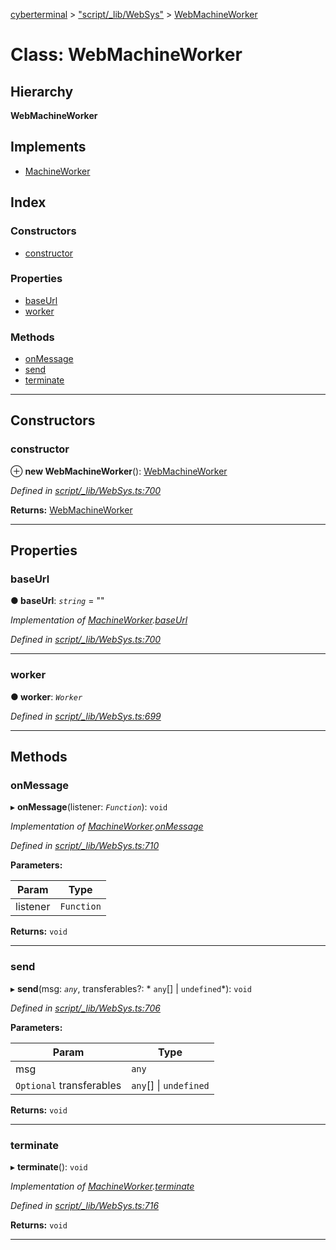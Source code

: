 [cyberterminal](../README.md) > ["script/_lib/WebSys"](../modules/_script__lib_websys_.md) > [WebMachineWorker](../classes/_script__lib_websys_.webmachineworker.md)

# Class: WebMachineWorker

## Hierarchy

**WebMachineWorker**

## Implements

* [MachineWorker](../interfaces/_script__lib_machineworker_.machineworker.md)

## Index

### Constructors

* [constructor](_script__lib_websys_.webmachineworker.md#constructor)

### Properties

* [baseUrl](_script__lib_websys_.webmachineworker.md#baseurl)
* [worker](_script__lib_websys_.webmachineworker.md#worker)

### Methods

* [onMessage](_script__lib_websys_.webmachineworker.md#onmessage)
* [send](_script__lib_websys_.webmachineworker.md#send)
* [terminate](_script__lib_websys_.webmachineworker.md#terminate)

---

## Constructors

<a id="constructor"></a>

###  constructor

⊕ **new WebMachineWorker**(): [WebMachineWorker](_script__lib_websys_.webmachineworker.md)

*Defined in [script/_lib/WebSys.ts:700](https://github.com/FantasyInternet/cyberterminal/blob/HEAD/src/script/_lib/WebSys.ts#L700)*

**Returns:** [WebMachineWorker](_script__lib_websys_.webmachineworker.md)

___

## Properties

<a id="baseurl"></a>

###  baseUrl

**● baseUrl**: *`string`* = ""

*Implementation of [MachineWorker](../interfaces/_script__lib_machineworker_.machineworker.md).[baseUrl](../interfaces/_script__lib_machineworker_.machineworker.md#baseurl)*

*Defined in [script/_lib/WebSys.ts:700](https://github.com/FantasyInternet/cyberterminal/blob/HEAD/src/script/_lib/WebSys.ts#L700)*

___
<a id="worker"></a>

###  worker

**● worker**: *`Worker`*

*Defined in [script/_lib/WebSys.ts:699](https://github.com/FantasyInternet/cyberterminal/blob/HEAD/src/script/_lib/WebSys.ts#L699)*

___

## Methods

<a id="onmessage"></a>

###  onMessage

▸ **onMessage**(listener: *`Function`*): `void`

*Implementation of [MachineWorker](../interfaces/_script__lib_machineworker_.machineworker.md).[onMessage](../interfaces/_script__lib_machineworker_.machineworker.md#onmessage)*

*Defined in [script/_lib/WebSys.ts:710](https://github.com/FantasyInternet/cyberterminal/blob/HEAD/src/script/_lib/WebSys.ts#L710)*

**Parameters:**

| Param | Type |
| ------ | ------ |
| listener | `Function` |

**Returns:** `void`

___
<a id="send"></a>

###  send

▸ **send**(msg: *`any`*, transferables?: * `any`[] &#124; `undefined`*): `void`

*Defined in [script/_lib/WebSys.ts:706](https://github.com/FantasyInternet/cyberterminal/blob/HEAD/src/script/_lib/WebSys.ts#L706)*

**Parameters:**

| Param | Type |
| ------ | ------ |
| msg | `any` |
| `Optional` transferables |  `any`[] &#124; `undefined`|

**Returns:** `void`

___
<a id="terminate"></a>

###  terminate

▸ **terminate**(): `void`

*Implementation of [MachineWorker](../interfaces/_script__lib_machineworker_.machineworker.md).[terminate](../interfaces/_script__lib_machineworker_.machineworker.md#terminate)*

*Defined in [script/_lib/WebSys.ts:716](https://github.com/FantasyInternet/cyberterminal/blob/HEAD/src/script/_lib/WebSys.ts#L716)*

**Returns:** `void`

___


